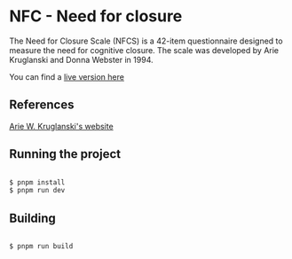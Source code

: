 # NFC - Need for closure

The Need for Closure Scale (NFCS) is a 42-item questionnaire designed to measure the need for cognitive closure. The scale was developed by Arie Kruglanski and Donna Webster in 1994.

You can find a [live version here](https://nfc.kimuraz.dev)


## References

[Arie W. Kruglanski's website](https://www.kruglanskiarie.com/need-for-closure)


## Running the project

```sh

$ pnpm install
$ pnpm run dev

```


## Building

```sh 

$ pnpm run build

```
